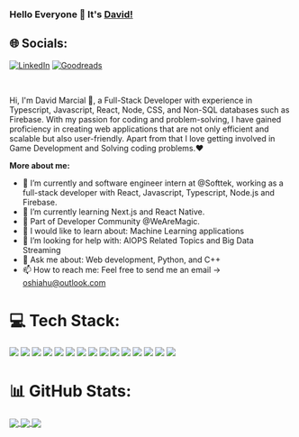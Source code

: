 ### Hello Everyone 👋 It's [David!](https://github.com/josue-quero)

## 🌐 Socials:
[![LinkedIn](https://img.shields.io/badge/LinkedIn-%230077B5.svg?logo=linkedin&logoColor=white)](https://www.linkedin.com/in/david-marcial-1958691b8/)
[![Goodreads](https://img.shields.io/badge/Goodreads-e9e5cd?logo=goodreads&logoColor=75420e)](https://www.goodreads.com/user/show/147939702-david-marcial)

<br />

Hi, I'm David Marcial 🙌, a Full-Stack Developer with experience in Typescript, Javascript, React, Node, CSS, and Non-SQL databases such as Firebase. With my passion for coding and problem-solving, I have gained proficiency in creating web applications that are not only efficient and scalable but also user-friendly. Apart from that I love getting involved in Game Development and Solving coding problems.❤


**More about me:**

- 🔭 I’m currently and software engineer intern at @Softtek, working as a full-stack developer with React, Javascript, Typescript, Node.js and Firebase.
- 🌱 I’m currently learning Next.js and React Native.
- 👯 Part of Developer Community @WeAreMagic.
- 👀 I would like to learn about: Machine Learning applications
- 🤔 I’m looking for help with: AIOPS Related Topics and Big Data Streaming
- 💬 Ask me about: Web development, Python, and C++ 
- 📫 How to reach me: Feel free to send me an email -> oshiahu@outlook.com

# 💻 Tech Stack:

<img src="https://img.shields.io/badge/React.js-087EA4?style=for-the-badge&logo=react&logoColor=white" /> <img src="https://img.shields.io/badge/Typescript-3178C6?style=for-the-badge&logo=typescript&logoColor=white"/> <img src="https://img.shields.io/badge/Node.js-026E00?style=for-the-badge&logo=nodedotjs&logoColor=white" /> <img src="https://img.shields.io/badge/Python-FFE873?style=for-the-badge&logo=python&logoColor=306998" /> <img src="https://img.shields.io/badge/C++-5E97D0?style=for-the-badge&logo=cplusplus&logoColor=white" /> <img src="https://img.shields.io/badge/MySQL-F29111?style=for-the-badge&logo=mysql&logoColor=00758F" /> <img src="https://img.shields.io/badge/firebase-039BE5?style=for-the-badge&logo=firebase&logoColor=FFCA28" /> <img src="https://img.shields.io/badge/Javascript-F0DB4F?style=for-the-badge&logo=javascript&logoColor=323330" /> <img src="https://img.shields.io/badge/Java%20for%20android-000000?style=for-the-badge&logo=android&logoColor=32DE84" /> <img src="https://img.shields.io/badge/NEXT.JS-000?style=for-the-badge&logo=nextdotjs&logoColor=fff" /> <img src="https://img.shields.io/badge/flutter-0553B1?style=for-the-badge&logo=flutter&logoColor=fff" /> <img src="https://img.shields.io/badge/MONGODB-3F3E42?style=for-the-badge&logo=mongodb&logoColor=4DB33D" /> <img src="https://img.shields.io/badge/Vite-3d1663?style=for-the-badge&logo=vite&logoColor=yellow" /> <img src="https://img.shields.io/badge/CSS3-2965f1?style=for-the-badge&logo=css3&logoColor=white" /> <img src="https://img.shields.io/badge/HTML5-f06529?style=for-the-badge&logo=html5&logoColor=white" />

# 📊 GitHub Stats:

<a href="https://github.com/anuraghazra/github-readme-stats">
  <img align="center" src="https://github-readme-stats-git-master-josue-quero.vercel.app/api/top-langs/?username=josue-quero&size_weight=0&count_weight=1" />
</a>
<a href="https://github.com/anuraghazra/github-readme-stats">
  <img align="center" src="https://github-readme-stats-git-master-josue-quero.vercel.app/api/wakatime?username=josue-quero" />
</a>
<a href="https://github.com/anuraghazra/github-readme-stats">
  <img align="center" src="https://github-readme-stats.vercel.app/api?username=josue-quero&count_private=true" />
</a>
